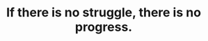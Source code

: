 ---
title: "If there is no struggle, there is no progress."
attribution: "Frederick Douglass"
related:
  - _wikipedia/Frederick_Douglass.md
tags:
  - Frederick Douglass
  - Quote
  - Survive
---
